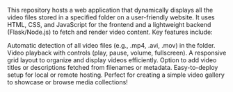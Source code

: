 This repository hosts a web application that dynamically displays all the video files stored in a specified folder on a user-friendly website. It uses HTML, CSS, and JavaScript for the frontend and a lightweight backend (Flask/Node.js) to fetch and render video content. Key features include:

Automatic detection of all video files (e.g., .mp4, .avi, .mov) in the folder.
Video playback with controls (play, pause, volume, fullscreen).
A responsive grid layout to organize and display videos efficiently.
Option to add video titles or descriptions fetched from filenames or metadata.
Easy-to-deploy setup for local or remote hosting.
Perfect for creating a simple video gallery to showcase or browse media collections!
